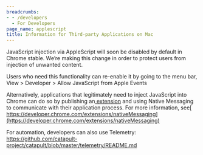```yaml
---
breadcrumbs:
- - /developers
  - For Developers
page_name: applescript
title: Information for Third-party Applications on Mac
---
```


JavaScript injection via AppleScript will soon be disabled by default in Chrome
stable. We’re making this change in order to protect users from injection of
unwanted content.

Users who need this functionality can re-enable it by going to the menu bar,
View &gt; Developer &gt; Allow JavaScript from Apple Events

Alternatively, applications that legitimately need to inject JavaScript into
Chrome can do so by publishing an[
extension](https://developer.chrome.com/extensions) and using Native Messaging
to communicate with their application process. For more information, see[
https://developer.chrome.com/extensions/nativeMessaging](https://developer.chrome.com/extensions/nativeMessaging)

For automation, developers can also use Telemetry:
<https://github.com/catapult-project/catapult/blob/master/telemetry/README.md>